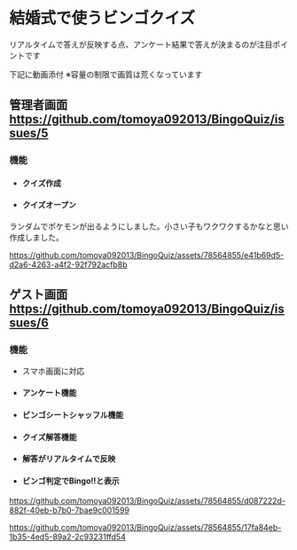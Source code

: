 # 結婚式で使うビンゴクイズ
リアルタイムで答えが反映する点、アンケート結果で答えが決まるのが注目ポイントです

下記に動画添付  ※容量の制限で画質は荒くなっています

## 管理者画面 https://github.com/tomoya092013/BingoQuiz/issues/5
### 機能
- #### クイズ作成
- #### クイズオープン
ランダムでポケモンが出るようにしました。小さい子もワクワクするかなと思い作成しました。

https://github.com/tomoya092013/BingoQuiz/assets/78564855/e41b69d5-d2a6-4263-a4f2-92f792acfb8b


## ゲスト画面  https://github.com/tomoya092013/BingoQuiz/issues/6
### 機能
- スマホ画面に対応
- #### アンケート機能
- #### ビンゴシートシャッフル機能
- #### クイズ解答機能  
- #### 解答がリアルタイムで反映
- #### ビンゴ判定でBingo!!と表示
 
https://github.com/tomoya092013/BingoQuiz/assets/78564855/d087222d-882f-40eb-b7b0-7bae9c001599

https://github.com/tomoya092013/BingoQuiz/assets/78564855/17fa84eb-1b35-4ed5-89a2-2c93231ffd54


  

